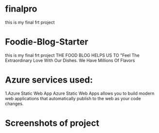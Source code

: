 # finalpro
this is my final frt project

# Foodie-Blog-Starter
this is my final frt project THE FOOD BLOG HELPS US TO "Feel The Extraordinary Love With Our Dishes. We Have Millions Of Flavors

# Azure services used:
1.Azure Static Web App Azure Static Web Apps allows you to build modern web applications that automatically publish to the web as your code changes.

# Screenshots of project
